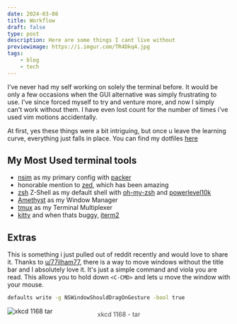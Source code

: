 ```yaml
---
date: 2024-03-08
title: Workflow
draft: false
type: post
description: Here are some things I cant live without
previewimage: https://i.imgur.com/TR4Dkq4.jpg 
tags:
    - blog
    - tech
---
```


I've never had my self working on solely the terminal before. It would be only a few occasions when the GUI alternative was simply frustrating to use. I've since forced myself to try and venture more, and now I simply can't work without them. I have even lost count for the number of times i've used vim motions accidentally.

At first, yes these things were a bit intriguing, but once u leave the learning curve, everything just falls in place. You can find my dotfiles [here](https://github.com/bwaklog) 


## My Most Used terminal tools

- [nsim](https://neovim.io/) as my primary config with [packer](https://github.com/wbthomason/packer.nvim)
- honorable mention to [zed](https://zed.dev/), which has been amazing
- [zsh](https://en.wikipedia.org/wiki/Z_shell) Z-Shell as my default shell with [oh-my-zsh](https://ohmyz.sh/) and [powerlevel10k](https://github.com/romkatv/powerlevel10k)
- [Amethyst](https://github.com/ianyh/Amethyst) as my Window Manager
- [tmux](https://github.com/tmux/tmux/wiki) as my Terminal Multiplexer
- [kitty](https://sw.kovidgoyal.net/kitty/) and when thats buggy, [iterm2](https://iterm2.com/)


<!-- ![Imgur](https://i.imgur.com/TR4Dkq4.jpg) -->

## Extras

This is something i just pulled out of reddit recently and would love to share it. Thanks to [u/77ilham77](https://reddit.com/u/77ilham77), there is a way to move windows without the title bar and I absolutely love it. It's just a simple command and viola you are read. This allows you to hold down `<C-CMD>` and lets u move the window with your mouse.

```bash
defaults write -g NSWindowShouldDragOnGesture -bool true 
```

![xkcd 1168 tar](https://imgs.xkcd.com/comics/tar_2x.png)
<!-- add centered aligned small text about comic number -->
<p align="center" style="transform: translateY(-1.5rem); opacity: 0.8;">xkcd 1168 - tar</p>

<br />
